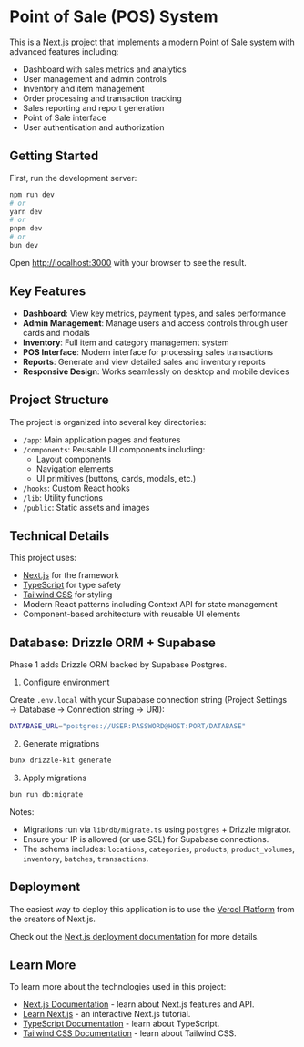 # Point of Sale (POS) System

This is a [Next.js](https://nextjs.org) project that implements a modern Point of Sale system with advanced features including:

- Dashboard with sales metrics and analytics
- User management and admin controls
- Inventory and item management
- Order processing and transaction tracking
- Sales reporting and report generation
- Point of Sale interface
- User authentication and authorization

## Getting Started

First, run the development server:

```bash
npm run dev
# or
yarn dev
# or
pnpm dev
# or
bun dev
```

Open [http://localhost:3000](http://localhost:3000) with your browser to see the result.

## Key Features

- **Dashboard**: View key metrics, payment types, and sales performance
- **Admin Management**: Manage users and access controls through user cards and modals
- **Inventory**: Full item and category management system
- **POS Interface**: Modern interface for processing sales transactions
- **Reports**: Generate and view detailed sales and inventory reports
- **Responsive Design**: Works seamlessly on desktop and mobile devices

## Project Structure

The project is organized into several key directories:

- `/app`: Main application pages and features
- `/components`: Reusable UI components including:
  - Layout components
  - Navigation elements
  - UI primitives (buttons, cards, modals, etc.)
- `/hooks`: Custom React hooks
- `/lib`: Utility functions
- `/public`: Static assets and images

## Technical Details

This project uses:

- [Next.js](https://nextjs.org) for the framework
- [TypeScript](https://www.typescriptlang.org/) for type safety
- [Tailwind CSS](https://tailwindcss.com) for styling
- Modern React patterns including Context API for state management
- Component-based architecture with reusable UI elements

## Database: Drizzle ORM + Supabase

Phase 1 adds Drizzle ORM backed by Supabase Postgres.

1. Configure environment

Create `.env.local` with your Supabase connection string (Project Settings → Database → Connection string → URI):

```bash
DATABASE_URL="postgres://USER:PASSWORD@HOST:PORT/DATABASE"
```

2. Generate migrations

```bash
bunx drizzle-kit generate
```

3. Apply migrations

```bash
bun run db:migrate
```

Notes:

- Migrations run via `lib/db/migrate.ts` using `postgres` + Drizzle migrator.
- Ensure your IP is allowed (or use SSL) for Supabase connections.
- The schema includes: `locations`, `categories`, `products`, `product_volumes`, `inventory`, `batches`, `transactions`.

## Deployment

The easiest way to deploy this application is to use the [Vercel Platform](https://vercel.com/new?utm_medium=default-template&filter=next.js&utm_source=create-next-app&utm_campaign=create-next-app-readme) from the creators of Next.js.

Check out the [Next.js deployment documentation](https://nextjs.org/docs/app/building-your-application/deploying) for more details.

## Learn More

To learn more about the technologies used in this project:

- [Next.js Documentation](https://nextjs.org/docs) - learn about Next.js features and API.
- [Learn Next.js](https://nextjs.org/learn) - an interactive Next.js tutorial.
- [TypeScript Documentation](https://www.typescriptlang.org/docs/) - learn about TypeScript.
- [Tailwind CSS Documentation](https://tailwindcss.com/docs) - learn about Tailwind CSS.
